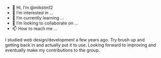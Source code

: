 - 👋 Hi, I’m @mikstm12
- 👀 I’m interested in ...
- 🌱 I’m currently learning ...
- 💞️ I’m looking to collaborate on ...
- 📫 How to reach me ...

<!---
mikstm12/mikstm12 is a ✨ special ✨ repository because its `README.md` (this file) appears on your GitHub profile.
You can click the Preview link to take a look at your changes.
--->
I studied web design/development a few years ago. Try brush up  and getting back in and actually put it to use. Looking forward to improving and eventually make my contributions to the group.
